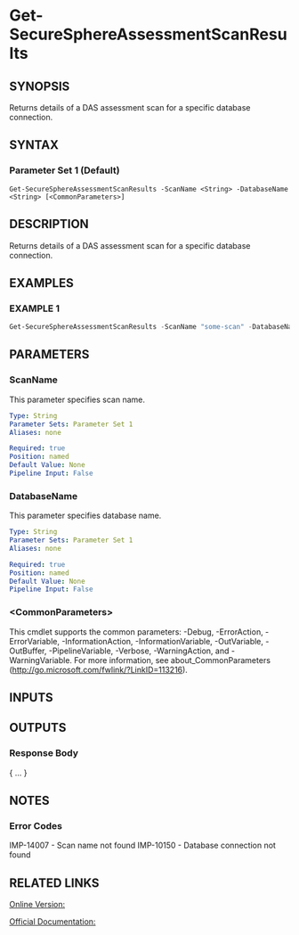 ﻿# Get-SecureSphereAssessmentScanResults

## SYNOPSIS
Returns details of a DAS assessment scan for a specific database connection.

## SYNTAX

### Parameter Set 1 (Default)
```
Get-SecureSphereAssessmentScanResults -ScanName <String> -DatabaseName <String> [<CommonParameters>]
```

## DESCRIPTION
Returns details of a DAS assessment scan for a specific database connection.

## EXAMPLES

### EXAMPLE 1

```powershell
Get-SecureSphereAssessmentScanResults -ScanName "some-scan" -DatabaseName "hr_prod"
```

## PARAMETERS

### ScanName
This parameter specifies scan name.

```yaml
Type: String
Parameter Sets: Parameter Set 1
Aliases: none

Required: true
Position: named
Default Value: None
Pipeline Input: False
```

### DatabaseName
This parameter specifies database name.

```yaml
Type: String
Parameter Sets: Parameter Set 1
Aliases: none

Required: true
Position: named
Default Value: None
Pipeline Input: False
```

### \<CommonParameters\>
This cmdlet supports the common parameters: -Debug, -ErrorAction, -ErrorVariable, -InformationAction, -InformationVariable, -OutVariable, -OutBuffer, -PipelineVariable, -Verbose, -WarningAction, and -WarningVariable. For more information, see about_CommonParameters (http://go.microsoft.com/fwlink/?LinkID=113216).

## INPUTS

## OUTPUTS

### Response Body
{
...
}

## NOTES

### Error Codes
IMP-14007 - Scan name not found
IMP-10150 - Database connection not found

## RELATED LINKS

[Online Version:](https://github.com/akshinmustafayev/SecureSpherePS/tree/master/Documentation)

[Official Documentation:](https://docs.imperva.com/bundle/v13.6-api-reference-guide/page/61707.htm)




